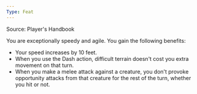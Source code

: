 ```yaml
---
Type: Feat
---
```

Source: Player's Handbook

You are exceptionally speedy and agile. You gain the following benefits:

- Your speed increases by 10 feet.
- When you use the Dash action, difficult terrain doesn't cost you extra movement on that turn.
- When you make a melee attack against a creature, you don't provoke opportunity attacks from that creature for the rest of the turn, whether you hit or not.